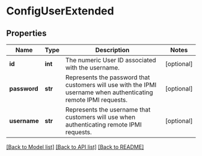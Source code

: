 # ConfigUserExtended

## Properties
Name | Type | Description | Notes
------------ | ------------- | ------------- | -------------
**id** | **int** | The numeric User ID associated with the username. | [optional] 
**password** | **str** | Represents the password that customers will use with the IPMI username when authenticating remote IPMI requests. | [optional] 
**username** | **str** | Represents the username that customers will use when authenticating remote IPMI requests. | [optional] 

[[Back to Model list]](../README.md#documentation-for-models) [[Back to API list]](../README.md#documentation-for-api-endpoints) [[Back to README]](../README.md)


